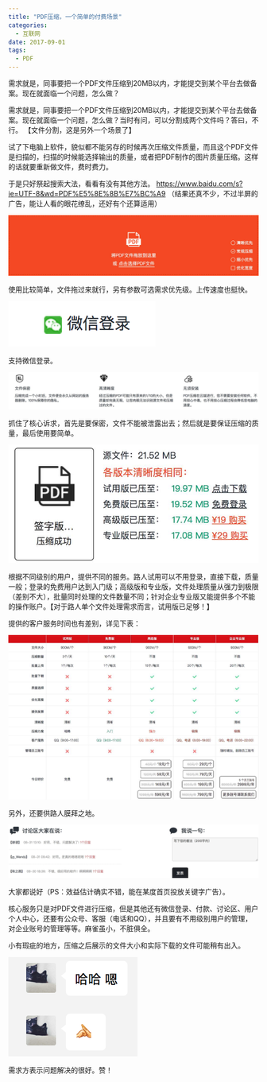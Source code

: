 ```yaml
---
title: "PDF压缩，一个简单的付费场景"
categories:
  - 互联网
date: 2017-09-01
tags:
  - PDF
---
```


需求就是，同事要把一个PDF文件压缩到20MB以内，才能提交到某个平台去做备案。现在就面临一个问题，怎么做？

<!--more-->

需求就是，同事要把一个PDF文件压缩到20MB以内，才能提交到某个平台去做备案。现在就面临一个问题，怎么做？当时有问，可以分割成两个文件吗？答曰，不行。 【文件分割，这是另外一个场景了】

试了下电脑上软件，貌似都不能另存的时候再次压缩文件质量，而且这个PDF文件是扫描的，扫描的时候能选择输出的质量，或者把PDF制作的图片质量压缩。这样的话就要重新做文件，费时费力。

于是只好祭起搜索大法，看看有没有其他方法。 https://www.baidu.com/s?ie=UTF-8&wd=PDF%E5%8E%8B%E7%BC%A9 （结果还真不少，不过半屏的广告，能让人看的眼花缭乱，还好有个还算适用）

![图示1](/assets/201709/20170831164007.jpg)

使用比较简单，文件拖过来就行，另有参数可选需求优先级。上传速度也挺快。

![图示2](/assets/201709/20170831164544.jpg)

支持微信登录。

![图示3](/assets/201709/20170831163114.jpg)

抓住了核心诉求，首先是要保密，文件不能被泄露出去；然后就是要保证压缩的质量，最后使用要简单。

![图示4](/assets/201709/20170831163313.jpg)

根据不同级别的用户，提供不同的服务。路人试用可以不用登录，直接下载，质量一般；登录的免费用户达到入门级；高级版和专业版，文件处理质量从强力到极限（差别不大），批量同时处理的文件数量不同；针对企业专业版又能提供多个不能的操作账户。【对于路人单个文件处理需求而言，试用版已足够！】

提供的客户服务时间也有差别，详见下表：

![图示5](/assets/201709/20170831163835.jpg)

另外，还要供路人膜拜之地。

![图示6](/assets/201709/20170831164307.jpg)

大家都说好（PS：效益估计确实不错，能在某度首页投放关键字广告）。

核心服务只是对PDF文件进行压缩，但是其他还有微信登录、付款、讨论区、用户个人中心，还要有公众号、客服（电话和QQ），并且要有不用级别用户的管理，对企业账号的管理等等。麻雀虽小，不脏俱全。

小有瑕疵的地方，压缩之后展示的文件大小和实际下载的文件可能稍有出入。

![图示7](/assets/201709/20170831165133.jpg)

需求方表示问题解决的很好。赞！
